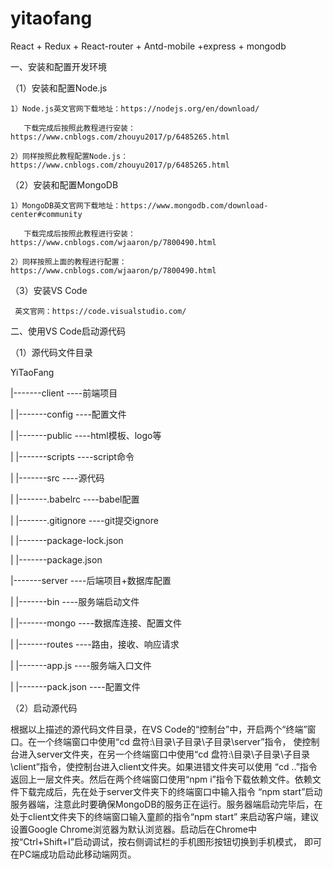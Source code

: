 # yitaofang
React + Redux + React-router + Antd-mobile +express + mongodb

一、安装和配置开发环境

（1）安装和配置Node.js

    1）Node.js英文官网下载地址：https://nodejs.org/en/download/
     
       下载完成后按照此教程进行安装：https://www.cnblogs.com/zhouyu2017/p/6485265.html
    
    2）同样按照此教程配置Node.js：https://www.cnblogs.com/zhouyu2017/p/6485265.html
 
（2）安装和配置MongoDB

    1）MongoDB英文官网下载地址：https://www.mongodb.com/download-center#community
       
       下载完成后按照此教程进行安装：https://www.cnblogs.com/wjaaron/p/7800490.html
    
    2）同样按照上面的教程进行配置：https://www.cnblogs.com/wjaaron/p/7800490.html
 
 （3）安装VS Code
 
     英文官网：https://code.visualstudio.com/

二、使用VS Code启动源代码

（1）源代码文件目录

YiTaoFang

|-------client        ----前端项目

|        |-------config        ----配置文件 

|        |-------public        ----html模板、logo等

|        |-------scripts        ----script命令

|        |-------src        ----源代码

|        |-------.babelrc        ----babel配置

|        |-------.gitignore        ----git提交ignore

|        |-------package-lock.json				

|        |-------package.json

|-------server        ----后端项目+数据库配置

|        |-------bin        ----服务端启动文件

|        |-------mongo        ----数据库连接、配置文件

|        |-------routes        ----路由，接收、响应请求

|        |-------app.js        ----服务端入口文件

|        |-------pack.json        ----配置文件

（2）启动源代码

根据以上描述的源代码文件目录，在VS Code的“控制台”中，开启两个“终端”窗口。在一个终端窗口中使用“cd 盘符:\目录\子目录\子目录\server”指令，
使控制台进入server文件夹，在另一个终端窗口中使用“cd 盘符:\目录\子目录\子目录\client”指令，使控制台进入client文件夹。如果进错文件夹可以使用
“cd ..”指令返回上一层文件夹。然后在两个终端窗口使用“npm i”指令下载依赖文件。依赖文件下载完成后，先在处于server文件夹下的终端窗口中输入指令
“npm start”启动服务器端，注意此时要确保MongoDB的服务正在运行。服务器端启动完毕后，在处于client文件夹下的终端窗口输入童颜的指令“npm start”
来启动客户端，建议设置Google Chrome浏览器为默认浏览器。启动后在Chrome中按“Ctrl+Shift+I”启动调试，按右侧调试栏的手机图形按钮切换到手机模式，
即可在PC端成功启动此移动端网页。
